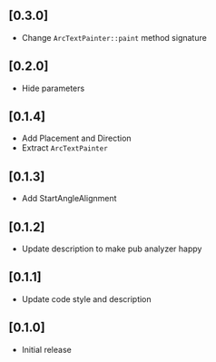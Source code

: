 ## [0.3.0]
* Change `ArcTextPainter::paint` method signature

## [0.2.0]
* Hide parameters

## [0.1.4]
* Add Placement and Direction
* Extract `ArcTextPainter`

## [0.1.3]
* Add StartAngleAlignment

## [0.1.2]
* Update description to make pub analyzer happy

## [0.1.1]
* Update code style and description

## [0.1.0]
* Initial release
